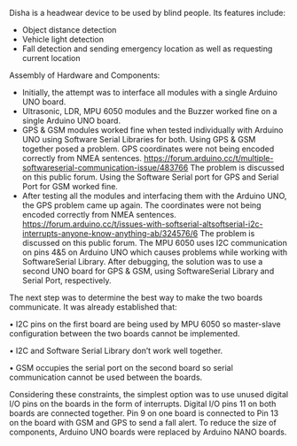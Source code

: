 Disha is a headwear device to be used by blind people. Its features include:
* Object distance detection
* Vehicle light detection
* Fall detection and sending emergency location as well as requesting current location

Assembly of Hardware and Components:

* Initially, the attempt was to interface all modules with a single Arduino UNO board.
* Ultrasonic, LDR, MPU 6050 modules and the Buzzer worked fine on a single Arduino UNO board. 
* GPS & GSM modules worked fine when tested individually with Arduino UNO using Software Serial Libraries for both.
Using GPS & GSM together posed a problem. GPS coordinates were not being encoded correctly from NMEA sentences.
https://forum.arduino.cc/t/multiple-softwareserial-communication-issue/483766
The problem is discussed on this public forum. Using the Software Serial port for GPS and Serial Port for GSM worked fine.
* After testing all the modules and interfacing them with the Arduino UNO, the GPS problem came up again. The coordinates were not being encoded correctly from NMEA sentences.
https://forum.arduino.cc/t/issues-with-softserial-altsoftserial-i2c-interrupts-anyone-know-anything-ab/324576/6
The problem is discussed on this public forum. The MPU 6050 uses I2C communication on pins 4&5 on Arduino UNO which causes problems while working with SoftwareSerial Library. After debugging, the solution was to use a second UNO board for GPS & GSM, using SoftwareSerial Library and Serial Port, respectively.

The next step was to determine the best way to make the two boards communicate. It was already established that:

•	I2C pins on the first board are being used by MPU 6050 so master-slave configuration between the two boards cannot be implemented.

•	I2C and Software Serial Library don’t work well together.

•	GSM occupies the serial port on the second board so serial communication cannot be used between the boards.

Considering these constraints, the simplest option was to use unused digital I/O pins on the boards in the form of interrupts. Digital I/O pins 11 on both boards are connected together. Pin 9 on one board is connected to Pin 13 on the board with GSM and GPS to send a fall alert.
 To reduce the size of components, Arduino UNO boards were replaced by Arduino NANO boards.
